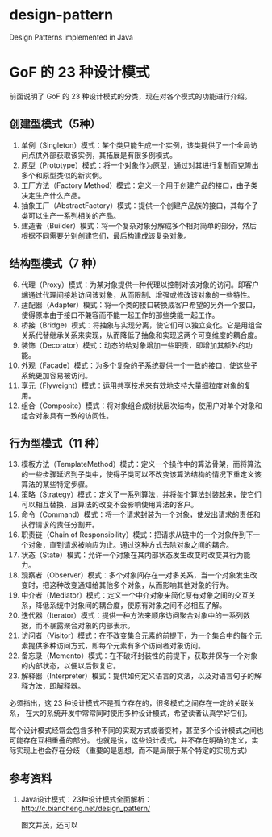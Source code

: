 # design-pattern
Design Patterns implemented in Java

# GoF 的 23 种设计模式
 前面说明了 GoF 的 23 种设计模式的分类，现在对各个模式的功能进行介绍。
## 创建型模式（5种）
1. 单例（Singleton）模式：某个类只能生成一个实例，该类提供了一个全局访问点供外部获取该实例，其拓展是有限多例模式。
2. 原型（Prototype）模式：将一个对象作为原型，通过对其进行复制而克隆出多个和原型类似的新实例。
3. 工厂方法（Factory Method）模式：定义一个用于创建产品的接口，由子类决定生产什么产品。
4. 抽象工厂（AbstractFactory）模式：提供一个创建产品族的接口，其每个子类可以生产一系列相关的产品。
5. 建造者（Builder）模式：将一个复杂对象分解成多个相对简单的部分，然后根据不同需要分别创建它们，最后构建成该复杂对象。

## 结构型模式（7 种）
6. 代理（Proxy）模式：为某对象提供一种代理以控制对该对象的访问。即客户端通过代理间接地访问该对象，从而限制、增强或修改该对象的一些特性。
7. 适配器（Adapter）模式：将一个类的接口转换成客户希望的另外一个接口，使得原本由于接口不兼容而不能一起工作的那些类能一起工作。
8. 桥接（Bridge）模式：将抽象与实现分离，使它们可以独立变化。它是用组合关系代替继承关系来实现，从而降低了抽象和实现这两个可变维度的耦合度。
9. 装饰（Decorator）模式：动态的给对象增加一些职责，即增加其额外的功能。
10. 外观（Facade）模式：为多个复杂的子系统提供一个一致的接口，使这些子系统更加容易被访问。
11. 享元（Flyweight）模式：运用共享技术来有效地支持大量细粒度对象的复用。
12. 组合（Composite）模式：将对象组合成树状层次结构，使用户对单个对象和组合对象具有一致的访问性。

## 行为型模式（11 种）
13. 模板方法（TemplateMethod）模式：定义一个操作中的算法骨架，而将算法的一些步骤延迟到子类中，使得子类可以不改变该算法结构的情况下重定义该算法的某些特定步骤。
14. 策略（Strategy）模式：定义了一系列算法，并将每个算法封装起来，使它们可以相互替换，且算法的改变不会影响使用算法的客户。
15. 命令（Command）模式：将一个请求封装为一个对象，使发出请求的责任和执行请求的责任分割开。
16. 职责链（Chain of Responsibility）模式：把请求从链中的一个对象传到下一个对象，直到请求被响应为止。通过这种方式去除对象之间的耦合。
17. 状态（State）模式：允许一个对象在其内部状态发生改变时改变其行为能力。
18. 观察者（Observer）模式：多个对象间存在一对多关系，当一个对象发生改变时，把这种改变通知给其他多个对象，从而影响其他对象的行为。
19. 中介者（Mediator）模式：定义一个中介对象来简化原有对象之间的交互关系，降低系统中对象间的耦合度，使原有对象之间不必相互了解。
20. 迭代器（Iterator）模式：提供一种方法来顺序访问聚合对象中的一系列数据，而不暴露聚合对象的内部表示。
21. 访问者（Visitor）模式：在不改变集合元素的前提下，为一个集合中的每个元素提供多种访问方式，即每个元素有多个访问者对象访问。
22. 备忘录（Memento）模式：在不破坏封装性的前提下，获取并保存一个对象的内部状态，以便以后恢复它。
23. 解释器（Interpreter）模式：提供如何定义语言的文法，以及对语言句子的解释方法，即解释器。

必须指出，这 23 种设计模式不是孤立存在的，很多模式之间存在一定的关联关系，
在大的系统开发中常常同时使用多种设计模式，希望读者认真学好它们。


每个设计模式经常会包含多种不同的实现方式或者变种，甚至多个设计模式之间也可能存在互相重叠的部分。
也就是说，这些设计模式，并不存在明确的定义，实际实现上也会存在分歧
（重要的是思想，而不是局限于某个特定的实现方式）


## 参考资料
1. Java设计模式：23种设计模式全面解析：http://c.biancheng.net/design_pattern/
    
    图文并茂，还可以
    
